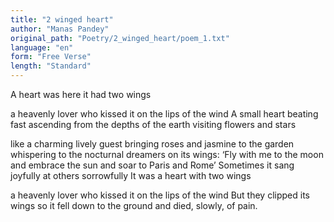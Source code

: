 ```yaml
---
title: "2 winged heart"
author: "Manas Pandey"
original_path: "Poetry/2_winged_heart/poem_1.txt"
language: "en"
form: "Free Verse"
length: "Standard"
---
```

A heart was here
it had two wings

a heavenly lover
who kissed it on the lips of the wind
A small heart beating fast
ascending from the depths of the earth
visiting flowers and stars

like a charming lively guest
bringing roses and jasmine to the garden
whispering to the nocturnal dreamers on its wings:
‘Fly with me to the moon
and embrace the sun and
soar to Paris and Rome’
Sometimes it sang joyfully at others
sorrowfully It was a heart with two wings

a heavenly lover
who kissed it on the lips of the wind
But they clipped its wings
so it fell down to the ground and died, slowly, of pain.